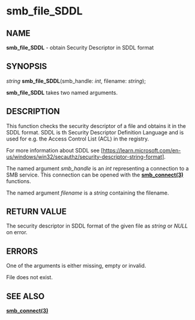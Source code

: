 # smb_file_SDDL

## NAME

**smb_file_SDDL** - obtain Security Descriptor in SDDL format

## SYNOPSIS

*string* **smb_file_SDDL**(smb_handle: *int*, filename: *string*);

**smb_file_SDDL** takes two named arguments.

## DESCRIPTION

This function checks the security descriptor of a file and obtains it in the SDDL format. SDDL is th Security Descriptor Definition Language and is used for e.g. the Access Control List (ACL) in the registry.

For more information about SDDL see [https://learn.microsoft.com/en-us/windows/win32/secauthz/security-descriptor-string-format].

The named argument *smb_handle* is an *int* representing a connection to a SMB service. This connection can be opened with the **[smb_connect(3)](smb_connect.md)** functions.

The named argument *filename* is a *string* containing the filename.

## RETURN VALUE

The security descriptor in SDDL format of the given file as *string* or *NULL* on error.

## ERRORS

One of the arguments is either missing, empty or invalid.

File does not exist.

## SEE ALSO

**[smb_connect(3)](smb_connect.md)**
